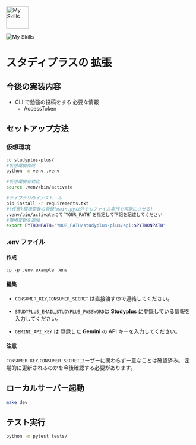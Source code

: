 <img src="https://github.com/user-attachments/assets/10cddd4f-447a-44b0-abf9-c3a41bdeee82" alt="My Skills" width="60" />

![My Skills](https://skillicons.dev/icons?i=python)


# スタディプラスの 拡張

## 今後の実装内容

- CLI で勉強の投稿をする
  必要な情報
  - AccessToken

## セットアップ方法

### 仮想環境

```bash
cd studyplus-plus/
#仮想環境作成
python -m venv .venv

#仮想環境有効化
source .venv/bin/activate

#ライブラリのインストール
pip install -r requirements.txt
#(任意)環境変数の登録(main.py以外でもファイル実行を可能にさせる)
.venv/bin/activateにて`YOUR_PATH`を指定して下記を記述してください
#環境変数を追加
export PYTHONPATH="YOUR_PATH/studyplus-plus/api:$PYTHONPATH"
```

### .env ファイル

#### 作成

```
cp -p .env.example .env
```

#### 編集

- `CONSUMER_KEY`,`CONSUMER_SECRET` は直接渡すので連絡してください。

- `STUDYPLUS_EMAIL`,`STUDYPLUS_PASSWORD`は **Studyplus** に登録している情報を入力してください。

- `GEMINI_API_KEY` は 登録した **Gemini** の API キーを入力してください。


#### 注意

`CONSUMER_KEY`,`CONSUMER_SECRET`ユーザーに関わらず一意なことは確認済み。
定期的に更新されるのかを今後確認する必要があります。


## ローカルサーバー起動
```bash
make dev
```

## テスト実行
```bash
python -m pytest tests/
```
